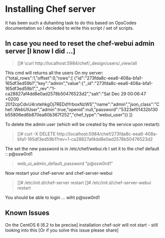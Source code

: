 Installing Chef server
======================

It has been such a duhanting task to do this based on OpsCodes documentation 
 so I decieded to write this script / set of scripts.


In case you need to reset the chef-webui admin server [I know I did ...]
------------------------------------------------------------------------
> []# \curl http://localhost:5984/chef/_design/users/_view/all

This cmd will returns all the users
On my server:
{"total_rows":1,"offset":0,"rows":[
{"id":"273fda8c-eea6-408a-bfa1-165df3ed59b1","key":"admin","value":{"_id":"273fda8c-eea6-408a-bfa1-165df3ed59b1","_rev":"1-ca28827af4dd8e0ad2578b50476523d2","salt":"Sat Dec 29 00:06:47 +0200 2012cpCdvU4rxtehkgOj7REDdYrboxNzWS","name":"admin","json_class":"Chef::WebUIUser","admin":true,"openid":null,"password":"5323ef01432b130b55806ed6b870ea60b367f252","chef_type":"webui_user"}}
]}

To delete the admin user (which will be created by the service upon restart):
> []# curl -X DELETE http://localhost:5984/chef/273fda8c-eea6-408a-bfa1-165df3ed59b1?rev=1-ca28827af4dd8e0ad2578b50476523d2

The set the new password is in /etc/chef/webui.rb 
I set it to the chef default :: p@ssw0rd1
> web_ui_admin_default_password "p@ssw0rd1"

Now restart your chef-server and chef-server-webui
> []# /etc/init.d/chef-server restart
> []# /etc/init.d/chef-server-webui restart

You should be able to login ... wiht p@ssw0rd1


Known Issues
------------
On the CentOS 6 [6.2 to be precise] installation chef-solr will not start - still looking into this [Or if you solve this issue please share] 
